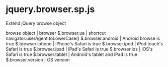 jquery.browser.sp.js
===================

Extend jQuery browse object

browse object | browser
$.browser.ua | shortcut navigator.userAgent.toLowerCase()
$.browser.android | Android browse is true
$.browser.iphone | iPhone's Safari is true
$.browser.ipod | iPod touch's Safari is true
$.browser.ipad | iPad's Safari is true
$.browser.ios | iOS's Safari is true
$.browser.tablet | Android's tablet and iPad is true
$.browser.version | OS version